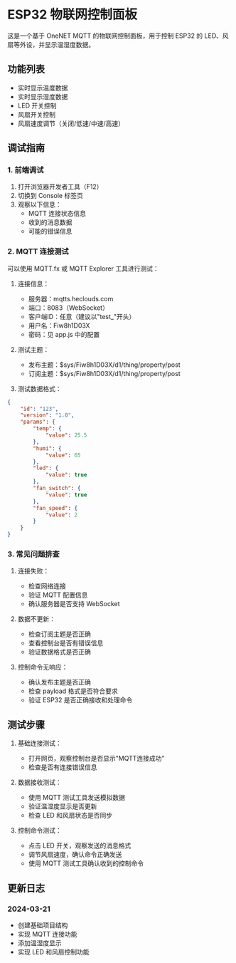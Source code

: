 # ESP32 物联网控制面板

这是一个基于 OneNET MQTT 的物联网控制面板，用于控制 ESP32 的 LED、风扇等外设，并显示温湿度数据。

## 功能列表

- 实时显示温度数据
- 实时显示湿度数据
- LED 开关控制
- 风扇开关控制
- 风扇速度调节（关闭/低速/中速/高速）

## 调试指南

### 1. 前端调试

1. 打开浏览器开发者工具（F12）
2. 切换到 Console 标签页
3. 观察以下信息：
   - MQTT 连接状态信息
   - 收到的消息数据
   - 可能的错误信息

### 2. MQTT 连接测试

可以使用 MQTT.fx 或 MQTT Explorer 工具进行测试：

1. 连接信息：
   - 服务器：mqtts.heclouds.com
   - 端口：8083（WebSocket）
   - 客户端ID：任意（建议以"test_"开头）
   - 用户名：Fiw8h1D03X
   - 密码：见 app.js 中的配置

2. 测试主题：
   - 发布主题：$sys/Fiw8h1D03X/d1/thing/property/post
   - 订阅主题：$sys/Fiw8h1D03X/d1/thing/property/post

3. 测试数据格式：
```json
{
    "id": "123",
    "version": "1.0",
    "params": {
        "temp": {
            "value": 25.5
        },
        "humi": {
            "value": 65
        },
        "led": {
            "value": true
        },
        "fan_switch": {
            "value": true
        },
        "fan_speed": {
            "value": 2
        }
    }
}
```

### 3. 常见问题排查

1. 连接失败：
   - 检查网络连接
   - 验证 MQTT 配置信息
   - 确认服务器是否支持 WebSocket

2. 数据不更新：
   - 检查订阅主题是否正确
   - 查看控制台是否有错误信息
   - 验证数据格式是否正确

3. 控制命令无响应：
   - 确认发布主题是否正确
   - 检查 payload 格式是否符合要求
   - 验证 ESP32 是否正确接收和处理命令

## 测试步骤

1. 基础连接测试：
   - 打开网页，观察控制台是否显示"MQTT连接成功"
   - 检查是否有连接错误信息

2. 数据接收测试：
   - 使用 MQTT 测试工具发送模拟数据
   - 验证温湿度显示是否更新
   - 检查 LED 和风扇状态是否同步

3. 控制命令测试：
   - 点击 LED 开关，观察发送的消息格式
   - 调节风扇速度，确认命令正确发送
   - 使用 MQTT 测试工具确认收到的控制命令

## 更新日志

### 2024-03-21
- 创建基础项目结构
- 实现 MQTT 连接功能
- 添加温湿度显示
- 实现 LED 和风扇控制功能 